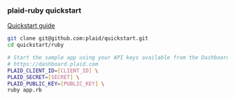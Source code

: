 ### plaid-ruby quickstart

[Quickstart guide](https://plaid.com/docs/quickstart)

``` bash
git clone git@github.com:plaid/quickstart.git
cd quickstart/ruby

# Start the sample app using your API keys available from the Dashboard:
# https://dashboard.plaid.com
PLAID_CLIENT_ID=[CLIENT_ID] \
PLAID_SECRET=[SECRET] \
PLAID_PUBLIC_KEY=[PUBLIC_KEY] \
ruby app.rb
```
